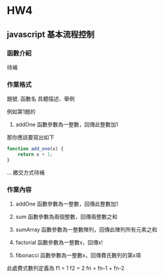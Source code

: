 # HW4

## javascript 基本流程控制

### 函數介紹
待補

### 作業格式

題號. 函數名
具體描述、舉例

例如第1題的
1. addOne
函數參數為一整數，回傳此整數加1

那你應該要寫出如下
``` javascript
function add_one(x) {
	return x + 1;
}
```

...
繳交方式待補


### 作業內容

1. addOne
函數參數為一整數，回傳此整數加1

2. sum
函數參數為兩個整數，回傳兩整數之和

3. sumArray
函數參數為一整數陣列，回傳此陣列所有元素之和

4. factorial
函數參數為一整數x，回傳x!

5. fibonacci
函數參數為一整數x，回傳費氏數列的第x項

此處費式數列定義為
f1 = 1
f2 = 2
fn = fn-1 + fn-2
